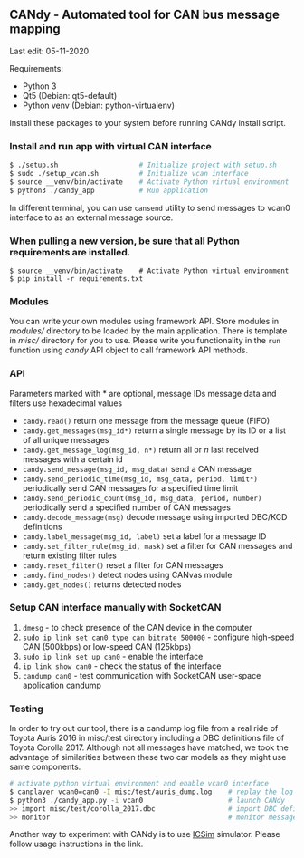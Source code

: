 ## CANdy - Automated tool for CAN bus message mapping
Last edit: 05-11-2020

Requirements:
  - Python 3
  - Qt5 (Debian: qt5-default) 
  - Python venv (Debian: python-virtualenv)
  
Install these packages to your system before running CANdy install script.

### Install and run app with virtual CAN interface
```sh
$ ./setup.sh                    # Initialize project with setup.sh
$ sudo ./setup_vcan.sh          # Initialize vcan interface
$ source __venv/bin/activate    # Activate Python virtual environment
$ python3 ./candy_app           # Run application
```
In different terminal, you can use `cansend` utility to send messages to vcan0 interface to as an external message source.

### When pulling a new version, be sure that all Python requirements are installed.
```
$ source __venv/bin/activate    # Activate Python virtual environment
$ pip install -r requirements.txt
```

### Modules
You can write your own modules using framework API. Store modules in *modules/* directory to be loaded by the main application. There is template in *misc/* directory for you to use. Please write you functionality in the `run` function using *candy* API object to call framework API methods.

### API
Parameters marked with * are optional, message IDs message data and filters use hexadecimal values
- `candy.read()` return one message from the message queue (FIFO)
- `candy.get_messages(msg_id*)` return a single message by its ID or a list of all unique messages 
- `candy.get_message_log(msg_id, n*)` return all or *n* last received messages with a certain id
- `candy.send_message(msg_id, msg_data)` send a CAN message
- `candy.send_periodic_time(msg_id, msg_data, period, limit*)` periodically send CAN messages for a specified time limit
- `candy.send_periodic_count(msg_id, msg_data, period, number)` periodically send a specified number of CAN messages
- `candy.decode_message(msg)` decode message using imported DBC/KCD definitions
- `candy.label_message(msg_id, label)` set a label for a message ID
- `candy.set_filter_rule(msg_id, mask)` set a filter for CAN messages and return existing filter rules
- `candy.reset_filter()` reset a filter for CAN messages
- `candy.find_nodes()` detect nodes using CANvas module
- `candy.get_nodes()` returns detected nodes

### Setup CAN interface manually with SocketCAN
  1. `dmesg` - to check presence of the CAN device in the computer
  2. `sudo ip link set can0 type can bitrate 500000` - configure high-speed CAN (500kbps) or low-speed CAN (125kbps)
  3. `sudo ip link set up can0` - enable the interface
  4. `ip link show can0` - check the status of the interface
  5. `candump can0` - test communication with SocketCAN user-space application candump
  
### Testing
In order to try out our tool, there is a candump log file from a real ride of Toyota Auris 2016 in misc/test directory including a DBC definitions file of Toyota Corolla 2017. Although not all messages have matched, we took the advantage of similarities between these two car models as they might use same components.
```sh
# activate python virtual environment and enable vcan0 interface
$ canplayer vcan0=can0 -I misc/test/auris_dump.log    # replay the log file
$ python3 ./candy_app.py -i vcan0                     # launch CANdy
>> import misc/test/corolla_2017.dbc                  # import DBC definitions
>> monitor                                            # monitor messages on vcan0
```

Another way to experiment with CANdy is to use [ICSim](https://github.com/zombieCraig/ICSim) simulator. Please follow usage instructions in the link.
